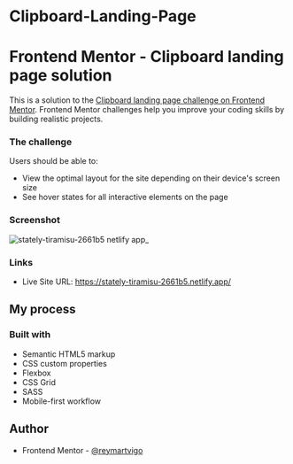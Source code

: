 # Clipboard-Landing-Page

# Frontend Mentor - Clipboard landing page solution

This is a solution to the [Clipboard landing page challenge on Frontend Mentor](https://www.frontendmentor.io/challenges/clipboard-landing-page-5cc9bccd6c4c91111378ecb9). Frontend Mentor challenges help you improve your coding skills by building realistic projects. 


### The challenge

Users should be able to:

- View the optimal layout for the site depending on their device's screen size
- See hover states for all interactive elements on the page


### Screenshot

![stately-tiramisu-2661b5 netlify app_](https://user-images.githubusercontent.com/111113305/196616782-a1d665bc-4366-4818-954a-1fcbde1cb008.png)



### Links

- Live Site URL: https://stately-tiramisu-2661b5.netlify.app/


## My process

### Built with

- Semantic HTML5 markup
- CSS custom properties
- Flexbox
- CSS Grid
- SASS
- Mobile-first workflow



## Author


- Frontend Mentor - [@reymartvigo](https://www.frontendmentor.io/profile/reymartvigo)
